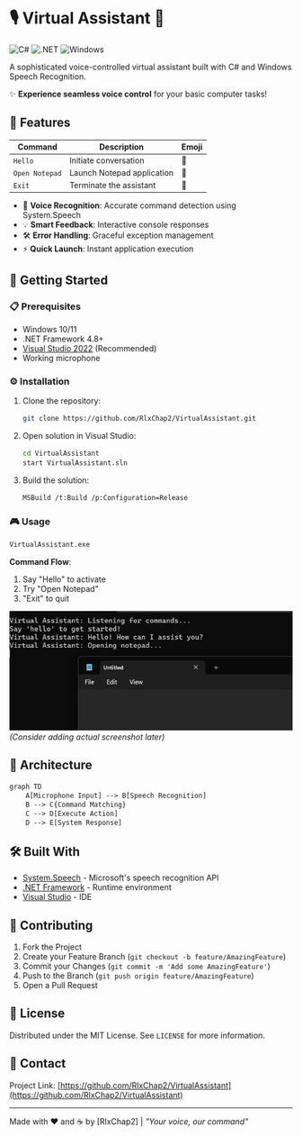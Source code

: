 # 🎙️ Virtual Assistant 🤖

![C#](https://img.shields.io/badge/C%23-239120?logo=c-sharp&logoColor=white)
![.NET](https://img.shields.io/badge/.NET-512BD4?logo=dotnet&logoColor=white)
![Windows](https://img.shields.io/badge/Windows-0078D6?logo=windows&logoColor=white)

A sophisticated voice-controlled virtual assistant built with C# and Windows Speech Recognition.

✨ **Experience seamless voice control** for your basic computer tasks!

## 🌟 Features

| Command        | Description                | Emoji |
| -------------- | -------------------------- | ----- |
| `Hello`        | Initiate conversation      | 👋    |
| `Open Notepad` | Launch Notepad application | 📓    |
| `Exit`         | Terminate the assistant    | 🚪    |

- 🎯 **Voice Recognition**: Accurate command detection using System.Speech
- 💡 **Smart Feedback**: Interactive console responses
- 🛠️ **Error Handling**: Graceful exception management
- ⚡ **Quick Launch**: Instant application execution

## 🚀 Getting Started

### 📋 Prerequisites

- Windows 10/11
- .NET Framework 4.8+
- [Visual Studio 2022](https://visualstudio.microsoft.com/) (Recommended)
- Working microphone

### ⚙️ Installation

1. Clone the repository:
   ```bash
   git clone https://github.com/RlxChap2/VirtualAssistant.git
   ```
2. Open solution in Visual Studio:
   ```bash
   cd VirtualAssistant
   start VirtualAssistant.sln
   ```
3. Build the solution:
   ```bash
   MSBuild /t:Build /p:Configuration=Release
   ```

### 🎮 Usage

```bash
VirtualAssistant.exe
```

**Command Flow**:

1. Say "Hello" to activate
2. Try "Open Notepad"
3. "Exit" to quit

![Demo](./assets/demo.png)
_(Consider adding actual screenshot later)_

## 🧠 Architecture

```mermaid
graph TD
    A[Microphone Input] --> B[Speech Recognition]
    B --> C{Command Matching}
    C --> D[Execute Action]
    D --> E[System Response]
```

## 🛠️ Built With

- [System.Speech](https://docs.microsoft.com/en-us/dotnet/api/system.speech) - Microsoft's speech recognition API
- [.NET Framework](https://dotnet.microsoft.com/) - Runtime environment
- [Visual Studio](https://visualstudio.microsoft.com/) - IDE

## 🤝 Contributing

1. Fork the Project
2. Create your Feature Branch (`git checkout -b feature/AmazingFeature`)
3. Commit your Changes (`git commit -m 'Add some AmazingFeature'`)
4. Push to the Branch (`git push origin feature/AmazingFeature`)
5. Open a Pull Request

## 📜 License

Distributed under the MIT License. See `LICENSE` for more information.

## 📧 Contact

Project Link: [https://github.com/RlxChap2/VirtualAssistant](https://github.com/RlxChap2/VirtualAssistant)

---

Made with ❤️ and ☕ by [RlxChap2] | _"Your voice, our command"_
